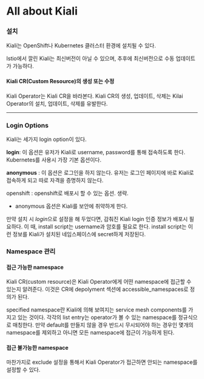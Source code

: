 # All about Kiali



### 설치

Kiali는 OpenShift나 Kubernetes 클러스터 환경에 설치될 수 있다.

Istio에서 깔린 Kiali는 최신버전이 아닐 수 있으며, 추후에 최신버전으로 수동 업데이트가 가능하다.



#### Kiali CR(Custom Resource)의 생성 또는 수정

Kiali Operator는 Kiali CR을 바라본다. Kiali CR의 생성, 업데이트, 삭제는 Kilai Operator의 설치, 업데이트, 삭제를 유발한다. 





-------------

### Login Options

Kiali는 세가지 login option이 있다.

**login**: 이 옵션은 유저가 Kiali로 username, password를 통해 접속하도록 한다. Kubernetes를 사용시 가장 기본 옵션이다.

**anonymous** : 이 옵션은 로그인을 하지 않는다. 유저는 로그인 페이지에 바로 Kiali로 접속하게 되고 따로 자격을 증명하지 않는다.

openshift : openshift로 배포시 할 수 있는 옵션. 생략.

* anonymous 옵션은 Kiali를 보안에 취약하게 한다.

만약 설치 시 *login*으로 설정을 해 두었다면, 감춰진 Kiali login 인증 정보가 배포시 필요하다. 이 때, install script는 username과 암호를 필요로 한다. install script는 이런 정보를 Kiali가 설치된 네임스페이스에 secret하게 저장된다.



### Namespace 관리

#### 접근 가능한 namespace

Kiali CR(custom resource)은 Kiali Operator에게 어떤 namespace에 접근할 수 있는지 알려준다. 이것은 CR에 depolyment 섹션에 accessible_namespaces로 정의가 된다.

specified namespace란 Kiali에 의해 보여지는 service mesh components를 가지고 있는 것이다. 각각의 list entry는 operator가 볼 수 있는 namespace를 정규식으로 매칭한다. 만약 default를 만들지 않을 경우 반드시 무시되어야 하는 경우인 몇개의 namespace를 제외하고 아니면 모든 namespace에 접근이 가능하게 된다.

#### 접근 불가능한 namespace

마찬가지로 exclude 설정을 통해서 Kiali Operator가 접근하면 안되는 namespace를 설정할 수 있다.

